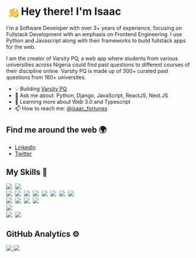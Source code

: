 # <img alt="Night Coding" src="./Hand%20Wave.gif" width='40' align="left"/> Hey there! I'm Isaac

I'm a Software Developer with over 3+ years of experience, focusing on Fullstack Development with an emphasis on Frontend Engineering. I use Python and Javascript along with their frameworks to build fullstack apps for the web.

I am the creator of Varsity PQ, a web app where students from various universities across Nigeria could find past questions to different courses of their discipline online. Varsity PQ is made up of 300+ curated past questions from 160+ universites.

- 💡  Building [Varsity PQ](https://varsitypq.com/)
- 💬 Ask me about: Python, Django, JavaScript, ReactJS, Next.JS
- 🌱  Learning more about Web 3.0 and Typescript
- 📫 How to reach me: [@isaac_fortunes](https://twitter.com/isaac_fortunes/)

## Find me around the web 🌍

- [LinkedIn](https://www.linkedin.com/in/nzekwe-isaac/)
- [Twitter](https://twitter.com/curlyzik) 

## My Skills 🚀

![](https://img.shields.io/badge/Python-430098?style=for-the-badge&logo=python&logoColor=white)&nbsp;
![](https://img.shields.io/badge/JavaScript-F7DF1E?style=for-the-badge&logo=javascript&logoColor=black)\
![](https://img.shields.io/badge/django-%23092E20.svg?style=for-the-badge&logo=django&logoColor=white)&nbsp;
![](https://img.shields.io/badge/DJANGO-REST-ff1709?style=for-the-badge&logo=django&logoColor=white&color=ff1709&labelColor=gray)&nbsp;
![](https://img.shields.io/badge/JWT-black?style=for-the-badge&logo=JSON%20web%20tokens)&nbsp;
![](https://img.shields.io/badge/React-20232A?style=for-the-badge&logo=react&logoColor=61DAFB)&nbsp;
![](https://img.shields.io/badge/Next-black?style=for-the-badge&logo=next.js&logoColor=white)&nbsp;
![](https://img.shields.io/badge/Redux-593D88?style=for-the-badge&logo=redux&logoColor=white)&nbsp;
![](https://img.shields.io/badge/Tailwind_CSS-38B2AC?style=for-the-badge&logo=tailwind-css&logoColor=white)&nbsp;
![](https://img.shields.io/badge/Bootstrap-563D7C?style=for-the-badge&logo=bootstrap&logoColor=white)\
![](https://img.shields.io/badge/HTML5-E34F26?style=for-the-badge&logo=html5&logoColor=white)&nbsp;
![](https://img.shields.io/badge/CSS3-1572B6?style=for-the-badge&logo=css3&logoColor=white)&nbsp;
![](https://img.shields.io/badge/-Git-05122A?style=for-the-badge&logo=git)&nbsp;
![](https://img.shields.io/badge/-GitHub-05122A?style=for-the-badge&logo=github)\
![](https://img.shields.io/badge/-Visual%20Studio%20Code-05122A?style=for-the-badge&logo=visual-studio-code&logoColor=007ACC)\
![](https://img.shields.io/badge/Heroku-430098?style=for-the-badge&logo=heroku&logoColor=white)&nbsp;
![](https://img.shields.io/badge/vercel-%23000000.svg?style=for-the-badge&logo=vercel&logoColor=white)

## GitHub Analytics ⚙️

<p align="left">
<a href="https://github.com/curlyzik">
  <img height="180em" src="https://github-readme-stats-eight-theta.vercel.app/api?username=curlyzik&show_icons=true&theme=algolia&include_all_commits=true&count_private=true"/>
  <img height="180em" src="https://github-readme-stats-eight-theta.vercel.app/api/top-langs/?username=curlyzik&layout=compact&langs_count=8&theme=algolia"/>
</a>
</p>
